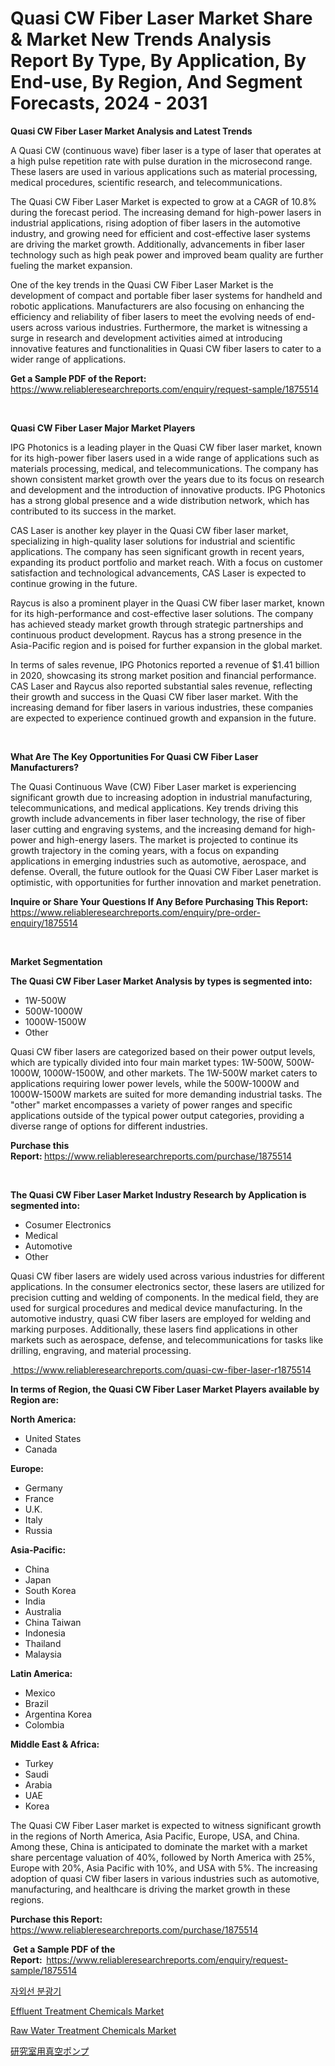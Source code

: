 <p><h1>Quasi CW Fiber Laser Market Share & Market New Trends Analysis Report By Type, By Application, By End-use, By Region, And Segment Forecasts, 2024 - 2031</h1></p><p><strong>Quasi CW Fiber Laser Market Analysis and Latest Trends</strong></p>
<p><p>A Quasi CW (continuous wave) fiber laser is a type of laser that operates at a high pulse repetition rate with pulse duration in the microsecond range. These lasers are used in various applications such as material processing, medical procedures, scientific research, and telecommunications.</p><p>The Quasi CW Fiber Laser Market is expected to grow at a CAGR of 10.8% during the forecast period. The increasing demand for high-power lasers in industrial applications, rising adoption of fiber lasers in the automotive industry, and growing need for efficient and cost-effective laser systems are driving the market growth. Additionally, advancements in fiber laser technology such as high peak power and improved beam quality are further fueling the market expansion.</p><p>One of the key trends in the Quasi CW Fiber Laser Market is the development of compact and portable fiber laser systems for handheld and robotic applications. Manufacturers are also focusing on enhancing the efficiency and reliability of fiber lasers to meet the evolving needs of end-users across various industries. Furthermore, the market is witnessing a surge in research and development activities aimed at introducing innovative features and functionalities in Quasi CW fiber lasers to cater to a wider range of applications.</p></p>
<p><strong>Get a Sample PDF of the Report:&nbsp;</strong> <a href="https://www.reliableresearchreports.com/enquiry/request-sample/1875514">https://www.reliableresearchreports.com/enquiry/request-sample/1875514</a></p>
<p>&nbsp;</p>
<p><strong>Quasi CW Fiber Laser Major Market Players</strong></p>
<p><p>IPG Photonics is a leading player in the Quasi CW fiber laser market, known for its high-power fiber lasers used in a wide range of applications such as materials processing, medical, and telecommunications. The company has shown consistent market growth over the years due to its focus on research and development and the introduction of innovative products. IPG Photonics has a strong global presence and a wide distribution network, which has contributed to its success in the market.</p><p>CAS Laser is another key player in the Quasi CW fiber laser market, specializing in high-quality laser solutions for industrial and scientific applications. The company has seen significant growth in recent years, expanding its product portfolio and market reach. With a focus on customer satisfaction and technological advancements, CAS Laser is expected to continue growing in the future.</p><p>Raycus is also a prominent player in the Quasi CW fiber laser market, known for its high-performance and cost-effective laser solutions. The company has achieved steady market growth through strategic partnerships and continuous product development. Raycus has a strong presence in the Asia-Pacific region and is poised for further expansion in the global market.</p><p>In terms of sales revenue, IPG Photonics reported a revenue of $1.41 billion in 2020, showcasing its strong market position and financial performance. CAS Laser and Raycus also reported substantial sales revenue, reflecting their growth and success in the Quasi CW fiber laser market. With the increasing demand for fiber lasers in various industries, these companies are expected to experience continued growth and expansion in the future.</p></p>
<p>&nbsp;</p>
<p><strong>What Are The Key Opportunities For Quasi CW Fiber Laser Manufacturers?</strong></p>
<p><p>The Quasi Continuous Wave (CW) Fiber Laser market is experiencing significant growth due to increasing adoption in industrial manufacturing, telecommunications, and medical applications. Key trends driving this growth include advancements in fiber laser technology, the rise of fiber laser cutting and engraving systems, and the increasing demand for high-power and high-energy lasers. The market is projected to continue its growth trajectory in the coming years, with a focus on expanding applications in emerging industries such as automotive, aerospace, and defense. Overall, the future outlook for the Quasi CW Fiber Laser market is optimistic, with opportunities for further innovation and market penetration.</p></p>
<p><strong>Inquire or Share Your Questions If Any Before Purchasing This Report:</strong> <a href="https://www.reliableresearchreports.com/enquiry/pre-order-enquiry/1875514">https://www.reliableresearchreports.com/enquiry/pre-order-enquiry/1875514</a></p>
<p>&nbsp;</p>
<p><strong>Market Segmentation</strong></p>
<p><strong>The Quasi CW Fiber Laser Market Analysis by types is segmented into:</strong></p>
<p><ul><li>1W-500W</li><li>500W-1000W</li><li>1000W-1500W</li><li>Other</li></ul></p>
<p><p>Quasi CW fiber lasers are categorized based on their power output levels, which are typically divided into four main market types: 1W-500W, 500W-1000W, 1000W-1500W, and other markets. The 1W-500W market caters to applications requiring lower power levels, while the 500W-1000W and 1000W-1500W markets are suited for more demanding industrial tasks. The "other" market encompasses a variety of power ranges and specific applications outside of the typical power output categories, providing a diverse range of options for different industries.</p></p>
<p><strong>Purchase this Report:&nbsp;</strong><a href="https://www.reliableresearchreports.com/purchase/1875514">https://www.reliableresearchreports.com/purchase/1875514</a></p>
<p>&nbsp;</p>
<p><strong>The Quasi CW Fiber Laser Market Industry Research by Application is segmented into:</strong></p>
<p><ul><li>Cosumer Electronics</li><li>Medical</li><li>Automotive</li><li>Other</li></ul></p>
<p><p>Quasi CW fiber lasers are widely used across various industries for different applications. In the consumer electronics sector, these lasers are utilized for precision cutting and welding of components. In the medical field, they are used for surgical procedures and medical device manufacturing. In the automotive industry, quasi CW fiber lasers are employed for welding and marking purposes. Additionally, these lasers find applications in other markets such as aerospace, defense, and telecommunications for tasks like drilling, engraving, and material processing.</p></p>
<p><a href="https://www.reliableresearchreports.com/quasi-cw-fiber-laser-r1875514">&nbsp;https://www.reliableresearchreports.com/quasi-cw-fiber-laser-r1875514</a></p>
<p><strong>In terms of Region, the Quasi CW Fiber Laser Market Players available by Region are:</strong></p>
<p>
    <p> <strong> North America: </strong>
        <ul>
            <li>United States</li>
            <li>Canada</li>
        </ul>
        </p> 
    <p> <strong> Europe: </strong>
        <ul>
            <li>Germany</li>
            <li>France</li>
            <li>U.K.</li>
            <li>Italy</li>
            <li>Russia</li>
        </ul>
        </p> 
    <p> <strong> Asia-Pacific: </strong>
        <ul>
            <li>China</li>
            <li>Japan</li>
            <li>South Korea</li>
            <li>India</li>
            <li>Australia</li>
            <li>China Taiwan</li>
            <li>Indonesia</li>
            <li>Thailand</li>
            <li>Malaysia</li>
        </ul>
        </p> 
    <p> <strong> Latin America: </strong>
        <ul>
            <li>Mexico</li>
            <li>Brazil</li>
            <li>Argentina Korea</li>
            <li>Colombia</li>
        </ul>
        </p> 
    <p> <strong> Middle East & Africa: </strong>
        <ul>
            <li>Turkey</li>
            <li>Saudi</li>
            <li>Arabia</li>
            <li>UAE</li>
            <li>Korea</li>
        </ul>
    </p>
    </p>
<p><p>The Quasi CW Fiber Laser market is expected to witness significant growth in the regions of North America, Asia Pacific, Europe, USA, and China. Among these, China is anticipated to dominate the market with a market share percentage valuation of 40%, followed by North America with 25%, Europe with 20%, Asia Pacific with 10%, and USA with 5%. The increasing adoption of quasi CW fiber lasers in various industries such as automotive, manufacturing, and healthcare is driving the market growth in these regions.</p></p>
<p><strong>Purchase this Report: </strong><a href="https://www.reliableresearchreports.com/purchase/1875514">https://www.reliableresearchreports.com/purchase/1875514</a></p>
<p>&nbsp;<strong>Get a Sample PDF of the Report:&nbsp;&nbsp;</strong><a href="https://www.reliableresearchreports.com/enquiry/request-sample/1875514">https://www.reliableresearchreports.com/enquiry/request-sample/1875514</a></p>
<p><strong></strong></p>
<p><p><a href="https://medium.com/@felipegrrady654556/%EC%9E%90%EC%99%B8%EC%84%A0-%EB%B6%84%EA%B4%91%EA%B8%B0-%EC%8B%9C%EC%9E%A5%EC%9D%80-%EC%8B%9C%EC%9E%A5-%EC%A0%90%EC%9C%A0%EC%9C%A8-%EC%8B%9C%EC%9E%A5-%EB%8F%99%ED%96%A5-%EB%B0%8F-%EC%8B%9C%EC%9E%A5-%EC%84%B1%EC%9E%A5%EC%97%90-%EB%8C%80%ED%95%9C-%EC%A0%95%EB%B3%B4%EB%A5%BC-%EC%A0%9C%EA%B3%B5%ED%95%A9%EB%8B%88%EB%8B%A4-53f29230ba53">자외선 분광기</a></p><p><a href="https://issuu.com/reportprime-2/docs/effluent-treatment-chemicals-market-size-2030.pptx">Effluent Treatment Chemicals Market</a></p><p><a href="https://issuu.com/reportprime-2/docs/raw-water-treatment-chemicals-market-size-2030.ppt">Raw Water Treatment Chemicals Market</a></p><p><a href="https://medium.com/@abdielkilback/%E7%A0%94%E7%A9%B6%E5%AE%A4%E7%94%A8%E7%9C%9F%E7%A9%BA%E3%83%9D%E3%83%B3%E3%83%97%E5%B8%82%E5%A0%B4%E3%81%AE%E8%A6%8F%E6%A8%A1-cagr-%E3%83%88%E3%83%AC%E3%83%B3%E3%83%89-2024-2030-d24a5d8b6371">研究室用真空ポンプ</a></p></p>